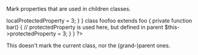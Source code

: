 Mark properties that are used in children classes.

<?php

class foo {
    // This property is used in children
    protected protectedProperty = 1;
    
    // This property is not used in children
    protected localProtectedProperty = 1;

    private function foobar() {
        // protectedProperty is used here, but defined in parent
        $this->localProtectedProperty = 3;
    }
}

class foofoo extends foo {
    private function bar() {
        // protectedProperty is used here, but defined in parent
        $this->protectedProperty = 3;
    }
}

?>

This doesn't mark the current class, nor the (grand-)parent ones.